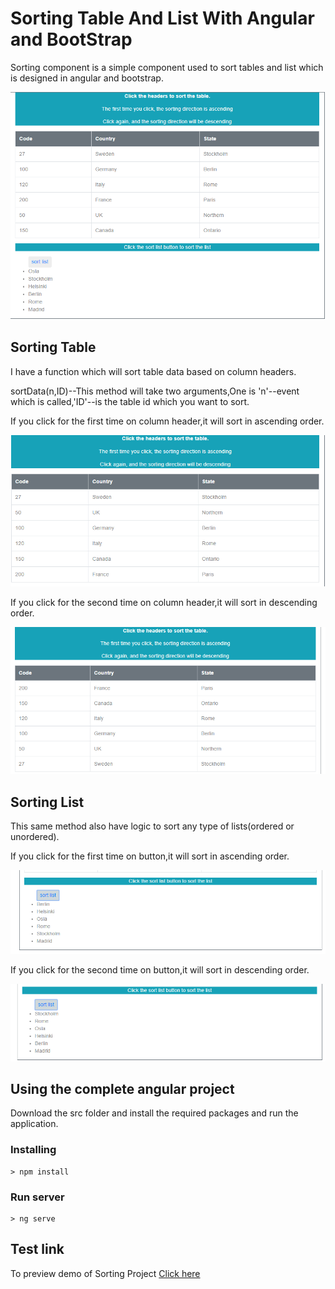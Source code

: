 # Sorting Table And List With Angular and BootStrap
Sorting component is a simple component used to sort tables and list which is designed in angular and bootstrap.
<p><img src="/image/normal.png"></p> 

## Sorting Table
I have a function which will sort table data based on column headers.

sortData(n,ID)--This method will take two arguments,One is 'n'--event which is called,'ID'--is the table id which you want to sort.


If you click for the first time on column header,it will sort in ascending order.
<p><img src="/image/ascending.png"></p>

If you click for the second time on column header,it will sort in descending order.
<p><img src="/image/descending.png"></p>

## Sorting List
This same method also have logic to sort any type of lists(ordered or unordered).

If you click for the first time on button,it will sort in ascending order.
<p><img src="/image/listasc.png"></p> 

If you click for the second time on button,it will sort in descending order.
<p><img src="/image/listdesc.png"></p> 

## Using the complete angular project
Download the src folder and install the required packages and run the application.

### Installing

```
> npm install
```

### Run server

```
> ng serve
``` 

## Test link
To preview demo of Sorting Project <a href="https://stackblitz.com/edit/angular-gz7rym-rcdfh6?embed=1&file=src/app/app.component.html&hideNavigation=1&view=preview">Click here</a>


